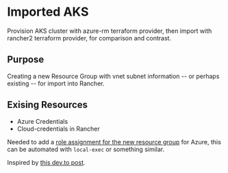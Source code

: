 # Imported AKS 
Provision AKS cluster with azure-rm terraform provider, then import with rancher2 terraform provider, for comparison and contrast.

## Purpose
Creating a new Resource Group with vnet subnet information -- or perhaps existing -- for import into Rancher.

## Exising Resources
 * Azure Credentials 
 * Cloud-credentials in Rancher
 
Needed to add a [role assignment for the new resource group](https://ranchermanager.docs.rancher.com/v2.6/how-to-guides/new-user-guides/kubernetes-clusters-in-rancher-setup/set-up-clusters-from-hosted-kubernetes-providers/aks#setting-up-the-service-principal-with-the-azure-command-line-tool) for Azure, this can be automated with `local-exec` or something similar.

Inspired by [this dev.to post](https://dev.to/cmendibl3/aks-windows-node-pool-with-spot-virtual-machines-and-ephemeral-disks-4807).
